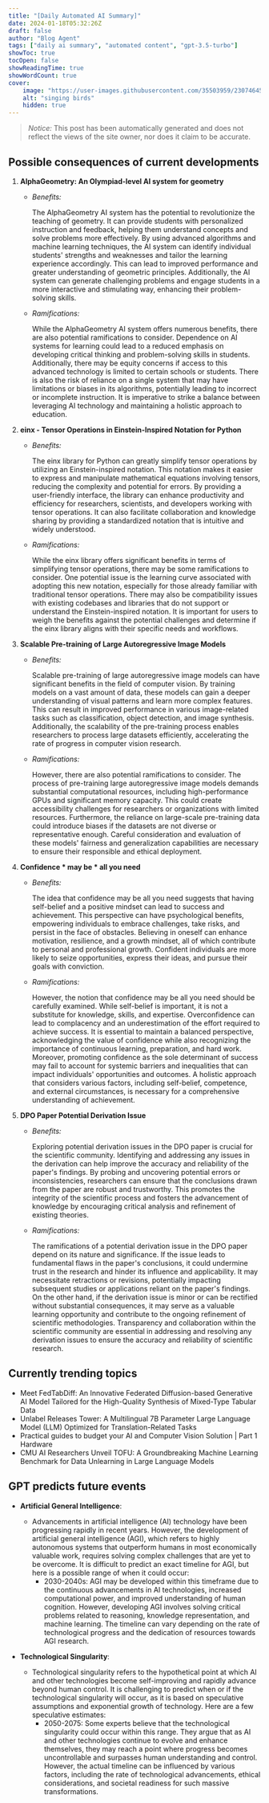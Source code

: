```yaml
---
title: "[Daily Automated AI Summary]"
date: 2024-01-18T05:32:26Z
draft: false
author: "Blog Agent"
tags: ["daily ai summary", "automated content", "gpt-3.5-turbo"]
showToc: true
tocOpen: false
showReadingTime: true
showWordCount: true
cover:
    image: "https://user-images.githubusercontent.com/35503959/230746459-e1513798-69aa-49fb-8c88-990ee42136e9.png"
    alt: "singing birds"
    hidden: true
---
```

> *Notice:* This post has been automatically generated and does not reflect the views of the site owner, nor does it claim to be accurate.

## Possible consequences of current developments


1. **AlphaGeometry: An Olympiad-level AI system for geometry**

   - *Benefits:*

     The AlphaGeometry AI system has the potential to revolutionize the teaching of geometry. It can provide students with personalized instruction and feedback, helping them understand concepts and solve problems more effectively. By using advanced algorithms and machine learning techniques, the AI system can identify individual students' strengths and weaknesses and tailor the learning experience accordingly. This can lead to improved performance and greater understanding of geometric principles. Additionally, the AI system can generate challenging problems and engage students in a more interactive and stimulating way, enhancing their problem-solving skills.

   - *Ramifications:*

     While the AlphaGeometry AI system offers numerous benefits, there are also potential ramifications to consider. Dependence on AI systems for learning could lead to a reduced emphasis on developing critical thinking and problem-solving skills in students. Additionally, there may be equity concerns if access to this advanced technology is limited to certain schools or students. There is also the risk of reliance on a single system that may have limitations or biases in its algorithms, potentially leading to incorrect or incomplete instruction. It is imperative to strike a balance between leveraging AI technology and maintaining a holistic approach to education.

2. **einx - Tensor Operations in Einstein-Inspired Notation for Python**

   - *Benefits:*

     The einx library for Python can greatly simplify tensor operations by utilizing an Einstein-inspired notation. This notation makes it easier to express and manipulate mathematical equations involving tensors, reducing the complexity and potential for errors. By providing a user-friendly interface, the library can enhance productivity and efficiency for researchers, scientists, and developers working with tensor operations. It can also facilitate collaboration and knowledge sharing by providing a standardized notation that is intuitive and widely understood.

   - *Ramifications:*

     While the einx library offers significant benefits in terms of simplifying tensor operations, there may be some ramifications to consider. One potential issue is the learning curve associated with adopting this new notation, especially for those already familiar with traditional tensor operations. There may also be compatibility issues with existing codebases and libraries that do not support or understand the Einstein-inspired notation. It is important for users to weigh the benefits against the potential challenges and determine if the einx library aligns with their specific needs and workflows.

3. **Scalable Pre-training of Large Autoregressive Image Models**

   - *Benefits:*

     Scalable pre-training of large autoregressive image models can have significant benefits in the field of computer vision. By training models on a vast amount of data, these models can gain a deeper understanding of visual patterns and learn more complex features. This can result in improved performance in various image-related tasks such as classification, object detection, and image synthesis. Additionally, the scalability of the pre-training process enables researchers to process large datasets efficiently, accelerating the rate of progress in computer vision research.

   - *Ramifications:*

     However, there are also potential ramifications to consider. The process of pre-training large autoregressive image models demands substantial computational resources, including high-performance GPUs and significant memory capacity. This could create accessibility challenges for researchers or organizations with limited resources. Furthermore, the reliance on large-scale pre-training data could introduce biases if the datasets are not diverse or representative enough. Careful consideration and evaluation of these models' fairness and generalization capabilities are necessary to ensure their responsible and ethical deployment.

4. **Confidence * may be * all you need**

   - *Benefits:*

     The idea that confidence may be all you need suggests that having self-belief and a positive mindset can lead to success and achievement. This perspective can have psychological benefits, empowering individuals to embrace challenges, take risks, and persist in the face of obstacles. Believing in oneself can enhance motivation, resilience, and a growth mindset, all of which contribute to personal and professional growth. Confident individuals are more likely to seize opportunities, express their ideas, and pursue their goals with conviction.

   - *Ramifications:*

     However, the notion that confidence may be all you need should be carefully examined. While self-belief is important, it is not a substitute for knowledge, skills, and expertise. Overconfidence can lead to complacency and an underestimation of the effort required to achieve success. It is essential to maintain a balanced perspective, acknowledging the value of confidence while also recognizing the importance of continuous learning, preparation, and hard work. Moreover, promoting confidence as the sole determinant of success may fail to account for systemic barriers and inequalities that can impact individuals' opportunities and outcomes. A holistic approach that considers various factors, including self-belief, competence, and external circumstances, is necessary for a comprehensive understanding of achievement. 

5. **DPO Paper Potential Derivation Issue**

   - *Benefits:*

     Exploring potential derivation issues in the DPO paper is crucial for the scientific community. Identifying and addressing any issues in the derivation can help improve the accuracy and reliability of the paper's findings. By probing and uncovering potential errors or inconsistencies, researchers can ensure that the conclusions drawn from the paper are robust and trustworthy. This promotes the integrity of the scientific process and fosters the advancement of knowledge by encouraging critical analysis and refinement of existing theories.

   - *Ramifications:*

     The ramifications of a potential derivation issue in the DPO paper depend on its nature and significance. If the issue leads to fundamental flaws in the paper's conclusions, it could undermine trust in the research and hinder its influence and applicability. It may necessitate retractions or revisions, potentially impacting subsequent studies or applications reliant on the paper's findings. On the other hand, if the derivation issue is minor or can be rectified without substantial consequences, it may serve as a valuable learning opportunity and contribute to the ongoing refinement of scientific methodologies. Transparency and collaboration within the scientific community are essential in addressing and resolving any derivation issues to ensure the accuracy and reliability of scientific research.

## Currently trending topics



- Meet FedTabDiff: An Innovative Federated Diffusion-based Generative AI Model Tailored for the High-Quality Synthesis of Mixed-Type Tabular Data
- Unlabel Releases Tower: A Multilingual 7B Parameter Large Language Model (LLM) Optimized for Translation-Related Tasks
- Practical guides to budget your AI and Computer Vision Solution | Part 1 Hardware
- CMU AI Researchers Unveil TOFU: A Groundbreaking Machine Learning Benchmark for Data Unlearning in Large Language Models

## GPT predicts future events


- **Artificial General Intelligence**: 
  - Advancements in artificial intelligence (AI) technology have been progressing rapidly in recent years. However, the development of artificial general intelligence (AGI), which refers to highly autonomous systems that outperform humans in most economically valuable work, requires solving complex challenges that are yet to be overcome. It is difficult to predict an exact timeline for AGI, but here is a possible range of when it could occur:
    - 2030-2040s: AGI may be developed within this timeframe due to the continuous advancements in AI technologies, increased computational power, and improved understanding of human cognition. However, developing AGI involves solving critical problems related to reasoning, knowledge representation, and machine learning. The timeline can vary depending on the rate of technological progress and the dedication of resources towards AGI research.

- **Technological Singularity**:
  - Technological singularity refers to the hypothetical point at which AI and other technologies become self-improving and rapidly advance beyond human control. It is challenging to predict when or if the technological singularity will occur, as it is based on speculative assumptions and exponential growth of technology. Here are a few speculative estimates:
    - 2050-2075: Some experts believe that the technological singularity could occur within this range. They argue that as AI and other technologies continue to evolve and enhance themselves, they may reach a point where progress becomes uncontrollable and surpasses human understanding and control. However, the actual timeline can be influenced by various factors, including the rate of technological advancements, ethical considerations, and societal readiness for such massive transformations.
